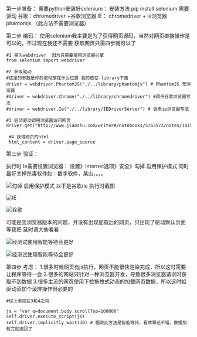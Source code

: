 第一步准备：
需要python安装好selenium：
安装方法 pip install selenium
需要驱动 谷歌：chromedriver +谷歌浏览器
                  IE：  chromedriver + ie浏览器
                   phantomjs （此方法不需要浏览器）

第二步 编码：
使用selenium我主要是为了获得网页源码，当然对网页直接操作是可以的，不过现在我还不需要
获取网页只需四步就可以了

    #1 导入webdriver  因为只需要使用浏览器引擎
    from selenium import webdriver
  
    #2 获取驱动 
    #这里的参数是你的驱动放在什么位置 我的放在 library下面 
    driver = webdriver.PhantomJS("./../library/phantomjs") # PhantomJS 无浏览器
    #driver = webdriver.Chrome("./../library/chromedriver") #调用谷歌浏览器写法
    #driver = webdriver.Ie("./../library/IEDriverServer") # 调用ie浏览器写法

    #3 启动驱动调用浏览器访问网页
    driver.get("http://www.jianshu.com/writer#/notebooks/5763572/notes/14158750/preview")

     #4 获得网页的html
     html_content = driver.page_source

第三步 验证：

执行时 Ie需要设置浏览器：
设置》internet选项》安全》勾掉 启用保护模式
同时最好关掉杀毒软件如：数字软件，某山，。。。

![勾掉 启用保护模式](http://upload-images.jianshu.io/upload_images/2787821-a4c732fd84adbff8.png?imageMogr2/auto-orient/strip%7CimageView2/2/w/1240)
以下是谷歌/ie 执行时截图

![IE](http://upload-images.jianshu.io/upload_images/2787821-1520787c353a98f7.png?imageMogr2/auto-orient/strip%7CimageView2/2/w/1240)


![谷歌](http://upload-images.jianshu.io/upload_images/2787821-f03dc0f103f86f79.png?imageMogr2/auto-orient/strip%7CimageView2/2/w/1240)

可能是我浏览器版本的问题，并没有出现加载后的网页，只出现了驱动默认页面 
等我把 延时调大些看看

![经测试使用智能等待会更好](http://upload-images.jianshu.io/upload_images/2787821-5db552dc2822e515.png?imageMogr2/auto-orient/strip%7CimageView2/2/w/1240)

![经测试使用智能等待会更好](http://upload-images.jianshu.io/upload_images/2787821-457044b900cad640.png?imageMogr2/auto-orient/strip%7CimageView2/2/w/1240)


第四步 考虑：
1.很多时候网页有js执行，网页不能很快渲染完成，所以这时需要让程序等待一会
2.很多的网站只针对一种浏览器开发，导致很多浏览器请求时获取不到数据
3.很多主流的网页使用下拉拖拽式动态的加载网页数据，所以这时給驱动添加个滚屏操作很必要的

    #综上添加在3和4之间 

    js = "var q=document.body.scrollTop=100000"
    self.driver.execute_script(js)
    self.driver.implicitly_wait(30) # 据说此方法是智能等待，看效果还不错，数据加载完就返回了
